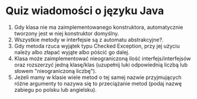 # Quiz wiadomości o języku Java

1. Gdy klasa nie ma zaimplementowanego konstruktora, automatycznie tworzony jest w niej konstruktor domyślny.
2. Wszystkie metody w interfejsie są z automatu abstrakcyjne?.
3. Gdy metoda rzuca wyjątek typu Checked Exception, przy jej użyciu należy albo złapać wyjąte albo póścić go dalej.
4. Klasa może zaimplementować nieograniczoną ilość interfejs/interfejsów oraz rozszerzyć jedną klasę/klas (uzupełnij luki odpowiednią liczbą lub słowem "nieograniczoną liczbę").
5. Jeżeli mamy w klasie wiele metod o tej samej nazwie przyjmujących różne argumenty to nazywa się to przeciążanie metod (podaj nazwę zabiegu po polsku lub angielsku).
